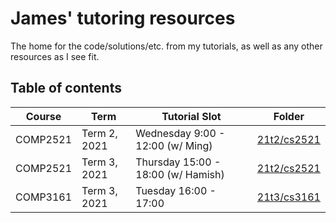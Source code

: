 # James' tutoring resources
The home for the code/solutions/etc. from my tutorials, as well as any other resources as I see fit.

## Table of contents
| Course |    Term    |          Tutorial Slot           |                                  Folder                                     |
|--------|------------|----------------------------------|-----------------------------------------------------------------------------|
|COMP2521|Term 2, 2021| Wednesday 9:00 - 12:00 (w/ Ming) |[21t2/cs2521](https://github.com/jedavidson/tutoring/tree/master/21t2/cs2521)|
|COMP2521|Term 3, 2021|Thursday 15:00 - 18:00 (w/ Hamish)|[21t2/cs2521](https://github.com/jedavidson/tutoring/tree/master/21t3/cs2521)|
|COMP3161|Term 3, 2021|      Tuesday 16:00 - 17:00       |[21t3/cs3161](https://github.com/jedavidson/tutoring/tree/master/21t3/cs3161)|
